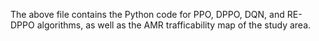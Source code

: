 The above file contains the Python code for PPO, DPPO, DQN, and RE-DPPO algorithms, as well as the AMR trafficability map of the study area.
